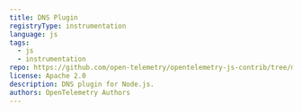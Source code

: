 ```yaml
---
title: DNS Plugin
registryType: instrumentation
language: js
tags:
  - js
  - instrumentation
repo: https://github.com/open-telemetry/opentelemetry-js-contrib/tree/master/plugins/node/opentelemetry-plugin-dns
license: Apache 2.0
description: DNS plugin for Node.js.
authors: OpenTelemetry Authors
---
```

